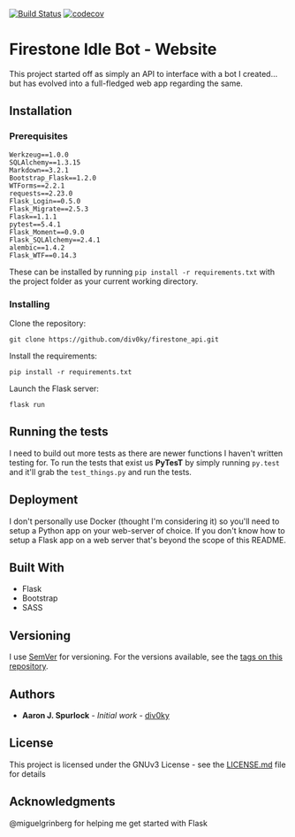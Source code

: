 [![Build Status](https://travis-ci.com/div0ky/firestone_api.svg?branch=stable)](https://travis-ci.com/div0ky/firestone_api)
[![codecov](https://codecov.io/gh/div0ky/firestone_api/branch/stable/graph/badge.svg)](https://codecov.io/gh/div0ky/firestone_api)



# Firestone Idle Bot - Website

This project started off as simply an API to interface with a bot I created... but has evolved into a full-fledged web app regarding the same.

## Installation



### Prerequisites

```
Werkzeug==1.0.0
SQLAlchemy==1.3.15
Markdown==3.2.1
Bootstrap_Flask==1.2.0
WTForms==2.2.1
requests==2.23.0
Flask_Login==0.5.0
Flask_Migrate==2.5.3
Flask==1.1.1
pytest==5.4.1
Flask_Moment==0.9.0
Flask_SQLAlchemy==2.4.1
alembic==1.4.2
Flask_WTF==0.14.3
```
These can be installed by running `pip install -r requirements.txt` with the project folder as your current working directory.

### Installing

Clone the repository:

`git clone https://github.com/div0ky/firestone_api.git`

Install the requirements:

`pip install -r requirements.txt`

Launch the Flask server:

`flask run`

## Running the tests

I need to build out more tests as there are newer functions I haven't written testing for. To run the tests that exist us **PyTesT** by simply running `py.test` and it'll grab the `test_things.py` and run the tests.


## Deployment

I don't personally use Docker (thought I'm considering it) so you'll need to setup a Python app on your web-server of choice. If you don't know how to setup a Flask app on a web server that's beyond the scope of this README.

## Built With

* Flask
* Bootstrap
* SASS


## Versioning

I use [SemVer](http://semver.org/) for versioning. For the versions available, see the [tags on this repository](https://github.com/div0ky/firestone_api/tags). 

## Authors

* **Aaron J. Spurlock** - *Initial work* - [div0ky](https://github.com/div0ky)

## License

This project is licensed under the GNUv3 License - see the [LICENSE.md](LICENSE.md) file for details

## Acknowledgments
@miguelgrinberg for helping me get started with Flask
